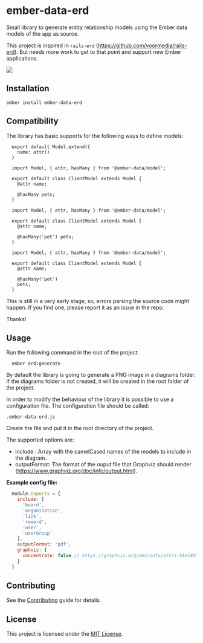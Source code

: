 ember-data-erd
==============================================================================

Small library to generate entity relationship models using the Ember data
models of the app as source.

This project is inspired in `rails-erd` (https://github.com/voormedia/rails-erd).
But needs more work to get to that point and support new Ember applications.

![](https://i.imgur.com/OTXG5RO.png)

Installation
------------------------------------------------------------------------------

```
ember install ember-data-erd

```

Compatibility
------------------------------------------------------------------------------

The library has basic supports for the following ways to define models:

```
  export default Model.extend({
    name: attr()
  }
```

```
  import Model, { attr, hasMany } from '@ember-data/model';

  export default class ClientModel extends Model {
    @attr name;

    @hasMany pets;
  }
```

```
  import Model, { attr, hasMany } from '@ember-data/model';

  export default class ClientModel extends Model {
    @attr name;

    @hasMany('pet') pets;
  }
```

```
  import Model, { attr, hasMany } from '@ember-data/model';

  export default class ClientModel extends Model {
    @attr name;

    @hasMany('pet')
    pets;
  }
```

This is still in a very early stage, so, errors parsing the source code might
happen. If you find one, please report it as an issue in the repo.

Thanks!


Usage
------------------------------------------------------------------------------

Run the following command in the root of the project.

```
  ember erd:generate
```

By default the library is going to generate a PNG image in a diagrams
folder. If the diagrams folder is not created, it will be created in the
root folder of the project.

In order to modify the behaviour of the library it is possible to use a
configuration file. The configuration file should be called:

`.ember-data-erd.js`

Create the file and put it in the root directory of the project.

The supported options are:

- include : Array with the camelCased names of the models to include in the
  diagram.
- outputFormat: The format of the ouput file that Graphviz should render
  (https://www.graphviz.org/doc/info/output.html).


**Example config file:**

```js
  module.exports = {
    include: [
      'board',
      'organisation',
      'link',
      'reward',
      'user',
      'userGroup'
    ],
    outputFormat: 'pdf',
    graphviz: {
      concentrate: false // https://graphviz.org/doc/info/attrs.html#d:concentrate
    }
  }
```

Contributing
------------------------------------------------------------------------------

See the [Contributing](CONTRIBUTING.md) guide for details.


License
------------------------------------------------------------------------------

This project is licensed under the [MIT License](LICENSE.md).
